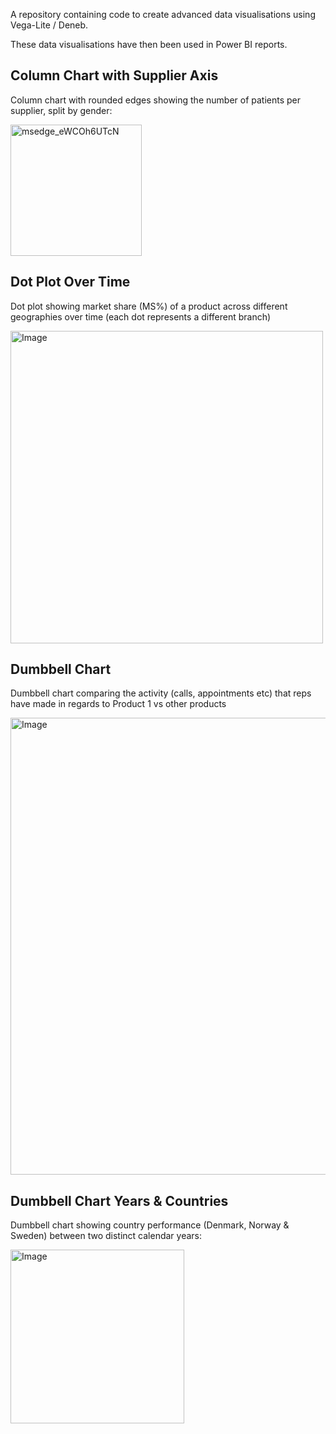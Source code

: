 A repository containing code to create advanced data visualisations using Vega-Lite / Deneb. 

These data visualisations have then been used in Power BI reports. 

## Column Chart with Supplier Axis
Column chart with rounded edges showing the number of patients per supplier, split by gender:

<img width="210" alt="msedge_eWCOh6UTcN" src="https://github.com/user-attachments/assets/162611b9-af2c-4c83-a860-93e889ce06a1">

## Dot Plot Over Time
Dot plot showing market share (MS%) of a product across different geographies over time (each dot represents a different branch)

<img width="500" alt="Image" src="https://github.com/user-attachments/assets/95b4c952-07a7-4587-b66a-e1fadb852135">

## Dumbbell Chart
Dumbbell chart comparing the activity (calls, appointments etc) that reps have made in regards to Product 1 vs other products

<img width="731" alt="Image" src="https://github.com/user-attachments/assets/0ade1e3f-a6ca-49f2-9d23-b20fb717e40f">

## Dumbbell Chart Years & Countries
Dumbbell chart showing country performance (Denmark, Norway & Sweden) between two distinct calendar years:

<img width="278" alt="Image" src="https://github.com/user-attachments/assets/df625dcc-15f8-4d88-b052-90e41282d3fb" />
